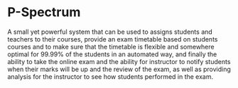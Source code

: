 # P-Spectrum
A small yet powerful system that can be used to assigns students and teachers to their courses, provide an exam timetable based on students courses and to make sure that the timetable is flexible and somewhere optimal for 99.99% of the students in an automated way, and finally the ability to take the online exam and the ability for instructor to notify students when their marks will be up and the review of the exam, as well as providing analysis for the instructor to see how students performed in the exam.
